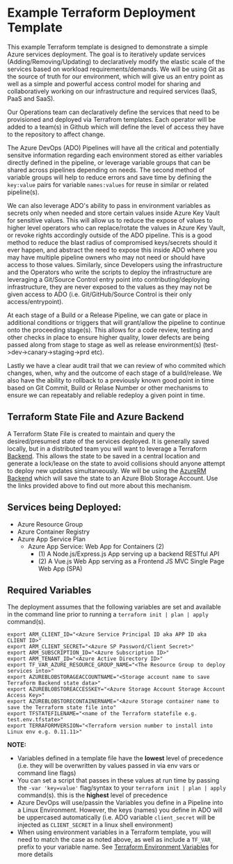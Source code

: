 # Example Terraform Deployment Template

This example Terraform template is designed to demonstrate a simple Azure services deployment.  The goal is to iteratively update services (Adding/Removing/Updating) to declaratively modify the elastic scale of the services based on workload requirements/demands.  We will be using Git as the source of truth for our environment, which will give us an entry point as well as a simple and powerful access control model for sharing and collaboratively working on our infrastructure and required services (IaaS, PaaS and SaaS).  

Our Operations team can declaratively define the services that need to be provisioned and deployed via Terrafrom templates.  Each operator will be added to a team(s) in Github which will define the level of access they have to the repository to affect change.

The Azure DevOps (ADO) Pipelines will have all the critical and potentially sensitve information regarding each environment stored as either variables directly defined in the pipeline, or leverage variable groups that can be shared across pipelines depending on needs.  The second method of variable groups will help to reduce errors and save time by defining the `key:value` pairs for variable `names:values` for reuse in similar or related pipeline(s).

We can also leverage ADO's ability to pass in environment variables as secrets only when needed and store certain values inside Azure Key Vault for sensitive values.  This will allow us to reduce the expose of values to higher level operators who can replace/rotate the values in Azure Key Vault, or revoke rights accordingly outside of the ADO pipeline.  This is a good method to reduce the blast radius of compromised keys/secrets should it ever happen, and abstract the need to expose this inside ADO where you may have multiple pipeline owners who may not need or should have access to those values.  Similarly, since Developers using the infrastructure and the Operators who write the scripts to deploy the infrastructure are leveraging a Git/Source Control entry point into contributing/deploying infrastructure, they are never exposed to the values as they may not be given access to ADO (i.e. Git/GitHub/Source Control is their only access/entrypoint).

At each stage of a Build or a Release Pipeline, we can gate or place in additional conditions or triggers that will grant/allow the pipeline to continue onto the proceeding stage(s).  This allows for a code review, testing and other checks in place to ensure higher quality, lower defects are being passed along from stage to stage as well as release environment(s) (test->dev->canary->staging->prd etc).

Lastly we have a clear audit trail that we can review of who commited which changes, when, why and the outcome of each stage of a build/release.  We also have the ability to rollback to a previously known good point in time based on Git Commit, Build or Relase Number or other mechanisms to ensure we can repeatably and reliable redeploy a given point in time. 

## Terraform State File and Azure Backend

A Terraform State File is created to maintain and query the desired/presumed state of the services deployed.  It is generally saved locally, but in a distributed team you will want to leverage a Terraform [Backend](https://www.terraform.io/docs/backends/).  This allows the state to be saved in a central location and generate a lock/lease on the state to avoid collisions should anyone attempt to deploy new updates simultaneously.  We will be using the [AzureRM Backend](https://www.terraform.io/docs/backends/types/azurerm.html) which will save the state to an Azure Blob Storage Account.  Use the links provided above to find out more about this mechanism.

## Services being Deployed:

- Azure Resource Group
- Azure Container Registry
- Azure App Service Plan
    - Azure App Service: Web App for Containers (2)
      - (1) A Node.js/Express.js App serving up a backend RESTful API
      - (2) A Vue.js Web App serving as a Frontend JS MVC Single Page Web App (SPA)

## Required Variables

The deployment assumes that the following variables are set and available in the command line prior to running a ```terraform init | plan | apply``` command(s).

```shell
export ARM_CLIENT_ID="<Azure Service Principal ID aka APP ID aka CLIENT ID>"
export ARM_CLIENT_SECRET="<Azure SP Password/Client Secret>"
export ARM_SUBSCRIPTION_ID="<Azure Subscription ID>"
export ARM_TENANT_ID="<Azure Active Directory ID>"
export TF_VAR_AZURE_RESOURCE_GROUP_NAME="<The Resource Group to deploy services into>"
export AZUREBLOBSTORAGEACCOUNTNAME="<Storage account name to save Terraform Backend state data>"
export AZUREBLOBSTOREACCESSKEY="<Azure Storage Account Storage Account Access Key>"
export AZUREBLOBSTORECONTAINERNAME="<Azure Storage container name to save the Terraform state file into"
export TFSTATEFILENAME="<name of the Terraform statefile e.g. test.env.tfstate>"
export TERRAFORMVERSION="<Terraform version number to install into Linux env e.g. 0.11.11>"
```

**NOTE:**
- Variables defined in a template file have the **lowest** level of precedence (i.e. they will be overwritten by values passed in via env vars or command line flags)
- You can set a script that passes in these values at run time by passing the ```-var 'key=value'``` flag/syntax to your `terraform init | plan | apply` command(s).  this is the **highest** level of precedence
- Azure DevOps will use/passin the Variables you define in a Pipeline into a Linux Environment.  However, the keys (names) you define in ADO will be uppercased automatically (i.e. ADO variable ```client_secret``` will be injected as ```CLIENT_SECRET``` in a linux shell environment)
- When using environment variables in a Terraform template, you will need to match the case as noted above, as well as include a ```TF_VAR_``` prefix to your variable name. See [Terraform Environment Variables](https://www.terraform.io/docs/configuration/variables.html#environment-variables) for more details